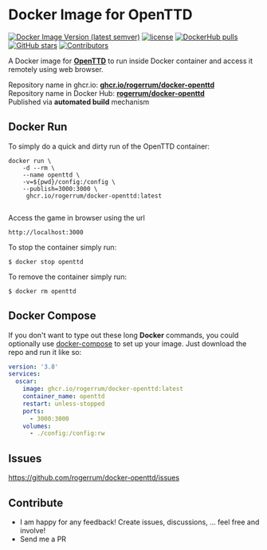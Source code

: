 # Docker Image for OpenTTD

[![Docker Image Version (latest semver)](https://img.shields.io/docker/v/rogerrum/docker-openttd?sort=semver)](https://hub.docker.com/r/rogerrum/docker-openttd/tags)
[![license](https://img.shields.io/github/license/rogerrum/docker-openttd)](https://github.com/rogerrum/docker-openttd/blob/main/LICENSE)
[![DockerHub pulls](https://img.shields.io/docker/pulls/rogerrum/docker-openttd.svg)](https://hub.docker.com/r/rogerrum/docker-openttd/)
[![GitHub stars](https://img.shields.io/github/stars/rogerrum/docker-openttd.svg)](https://github.com/rogerrum/docker-openttd)
[![Contributors](https://img.shields.io/github/contributors/rogerrum/docker-openttd.svg)](https://github.com/rogerrum/docker-openttd/graphs/contributors)


A Docker image for **[OpenTTD](https://www.openttd.org/)** to run inside Docker container and access it remotely using web browser.

Repository name in ghcr.io: **[ghcr.io/rogerrum/docker-openttd](https://ghcr.io/rogerrum/docker-openttd)**  
Repository name in Docker Hub: **[rogerrum/docker-openttd](https://hub.docker.com/r/rogerrum/docker-openttd/)**  
Published via **automated build** mechanism  

## Docker Run
To simply do a quick and dirty run of the OpenTTD container:
```
docker run \
    -d --rm \
    --name openttd \
    -v=${pwd}/config:/config \
    --publish=3000:3000 \
     ghcr.io/rogerrum/docker-openttd:latest
  
```
Access the game in browser using the url
```
http://localhost:3000
```
To stop the container simply run:
```
$ docker stop openttd
```
To remove the container simply run:
```
$ docker rm openttd
```

## Docker Compose
If you don't want to type out these long **Docker** commands, you could
optionally use [docker-compose](https://docs.docker.com/compose/) to set up your
image. Just download the repo and run it like so:

```yaml
version: '3.8'
services:
  oscar:
    image: ghcr.io/rogerrum/docker-openttd:latest
    container_name: openttd
    restart: unless-stopped
    ports:
      - 3000:3000
    volumes:
      - ./config:/config:rw
```

## Issues
https://github.com/rogerrum/docker-openttd/issues

## Contribute
* I am happy for any feedback! Create issues, discussions, ... feel free and involve!
* Send me a PR
